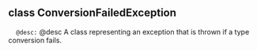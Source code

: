 ## class ConversionFailedException

&nbsp;&nbsp;&nbsp;&nbsp;```@desc:``` @desc A class representing an exception that is thrown if a type conversion fails.

